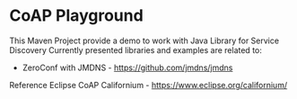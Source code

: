 # CoAP Playground

This Maven Project provide a demo to work with Java Library for Service Discovery
Currently presented libraries and examples are related to: 

- ZeroConf with JMDNS - https://github.com/jmdns/jmdns

Reference Eclipse CoAP Californium - https://www.eclipse.org/californium/